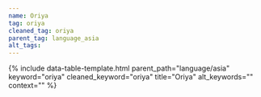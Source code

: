 ```yaml
---
name: Oriya
tag: oriya
cleaned_tag: oriya
parent_tag: language_asia
alt_tags: 
---
```


{% include data-table-template.html 
  parent_path="language/asia" 
  keyword="oriya" 
  cleaned_keyword="oriya" 
  title="Oriya"
  alt_keywords=""
  context=""
%}

